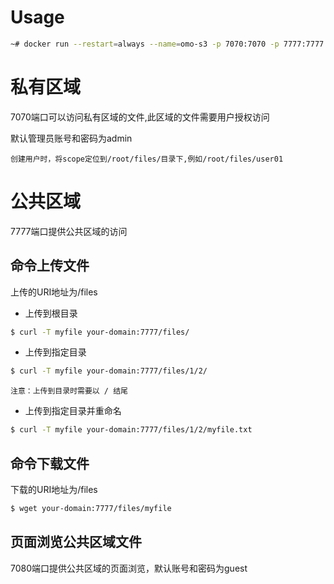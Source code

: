 # Usage

```bash
~# docker run --restart=always --name=omo-s3 -p 7070:7070 -p 7777:7777 -p 7080:7080 -v /data/omo-s3/files:/root/upload/files -d xtechcloud/omo-s3
```

# 私有区域

7070端口可以访问私有区域的文件,此区域的文件需要用户授权访问

默认管理员账号和密码为admin

`创建用户时，将scope定位到/root/files/目录下,例如/root/files/user01`

# 公共区域

7777端口提供公共区域的访问


## 命令上传文件

上传的URI地址为/files


- 上传到根目录

```bash
$ curl -T myfile your-domain:7777/files/
```

- 上传到指定目录

```bash
$ curl -T myfile your-domain:7777/files/1/2/
```

`注意：上传到目录时需要以 / 结尾`

- 上传到指定目录并重命名

```bash
$ curl -T myfile your-domain:7777/files/1/2/myfile.txt
```

## 命令下载文件

下载的URI地址为/files

```bash
$ wget your-domain:7777/files/myfile
```

## 页面浏览公共区域文件

7080端口提供公共区域的页面浏览，默认账号和密码为guest



